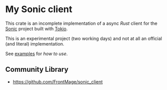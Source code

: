 # My Sonic client

This crate is an incomplete implementation of a async *Rust* client for the [Sonic](https://github.com/valeriansaliou/sonic) project built with [Tokio](https://tokio.rs).

This is an experimental project (two working days) and not at all an official (and literal) implementation.

See [examples](examples/) for _how to use_.

## Community Library

- https://github.com/FrontMage/sonic_client
